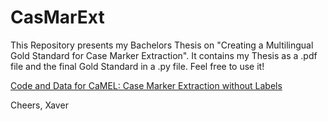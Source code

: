# CasMarExt

This Repository presents my Bachelors Thesis on "Creating a Multilingual Gold Standard for Case Marker Extraction".
It contains my Thesis as a .pdf file and the final Gold Standard in a .py file.
Feel free to use it!

[Code and Data for CaMEL: Case Marker Extraction without Labels](https://doi.org/10.48550/arxiv.2203.10010)

Cheers,
Xaver
